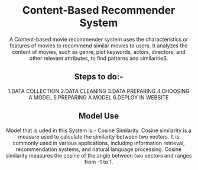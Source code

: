 <div align="center">
  <h1>Content-Based Recommender System</h1>
 
 A Content-based movie recommender system uses the characteristics or features of movies to recommend similar movies to users. It analyzes the content of movies, such as genre, plot keywords, actors, directors, and other relevant attributes, to find patterns and similaritieS.
 
 ## Steps to do:-
 
 1.DATA COLLECTION
 2.DATA CLEANING
 3.DATA PREPARING
 4.CHOOSING A MODEL
 5.PREPARING A MODEL
 6.DEPLOY IN WEBSITE
 
 ## Model Use
  
 Model that is uded in this System is:- Cosine  Similarity.
 Cosine similarity is a measure used to calculate the similarity between two vectors. It is commonly used in various applications, including information retrieval, recommendation systems, and natural language processing. Cosine similarity measures the cosine of the angle between two vectors and ranges from -1 to 1.
